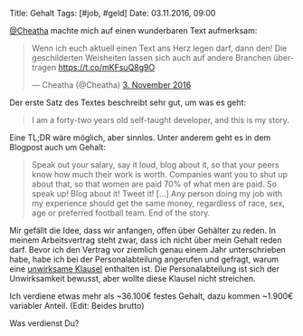 Title: Gehalt
Tags: [#job, #geld]
Date: 03.11.2016, 09:00

[@Cheatha](https://twitter.com/Cheatha) machte mich auf einen wunderbaren Text aufmerksam:

<blockquote class="twitter-tweet" data-lang="de"><p lang="de" dir="ltr">Wenn ich euch aktuell einen Text ans Herz legen darf, dann den! Die geschilderten Weisheiten lassen sich auch auf andere Branchen übertragen <a href="https://t.co/mKFsuQ8g9O">https://t.co/mKFsuQ8g9O</a></p>&mdash; Cheatha (@Cheatha) <a href="https://twitter.com/Cheatha/status/794083590732677120">3. November 2016</a></blockquote> <script async src="//platform.twitter.com/widgets.js" charset="utf-8"></script>

Der erste Satz des Textes beschreibt sehr gut, um was es geht:

> I am a forty-two years old self-taught developer, and this is my story.

Eine TL;DR wäre möglich, aber sinnlos. Unter anderem geht es in dem Blogpost auch um Gehalt:

>  Speak out your salary, say it loud, blog about it, so that your peers know how much their work is worth. Companies want you to shut up about that, so that women are paid 70% of what men are paid. So speak up! Blog about it! Tweet it! [...] Any person doing my job with my experience should get the same money, regardless of race, sex, age or preferred football team. End of the story.

Mir gefällt die Idee, dass wir anfangen, offen über Gehälter zu reden. In meinem Arbeitsvertrag steht zwar, dass ich nicht über mein Gehalt reden darf. Bevor ich den Vertrag vor ziemlich genau einem Jahr unterschrieben habe, habe ich bei der Personalabteilung angerufen und gefragt, warum eine [unwirksame Klausel](https://openjur.de/u/342735.html) enthalten ist. Die Personalabteilung ist sich der Unwirksamkeit bewusst, aber wollte diese Klausel nicht streichen. 

Ich verdiene etwas mehr als ~36.100€ festes Gehalt, dazu kommen ~1.900€ variabler Anteil. (Edit: Beides brutto)

Was verdienst Du?
